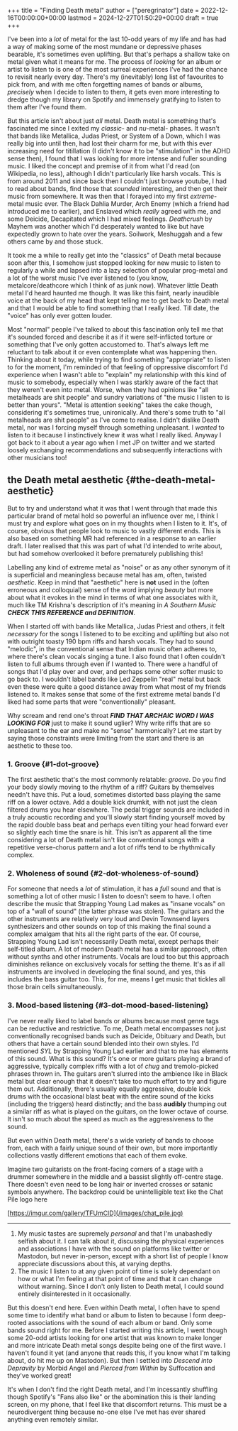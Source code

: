 +++
title = "Finding Death metal"
author = ["peregrinator"]
date = 2022-12-16T00:00:00+00:00
lastmod = 2024-12-27T01:50:29+00:00
draft = true
+++

I've been into a _lot_ of metal for the last 10-odd years of my life and
has had a way of making some of the most mundane or depressive phases
bearable, it's sometimes even uplifting. But that's perhaps a shallow
take on metal given what it means for me. The process of _looking_ for
an album or artist to listen to is one of the most surreal experiences
I've had the chance to revisit nearly every day. There's my
(inevitably) long list of favourites to pick from, and with me often
forgetting names of bands or albums, _precisely_ when I decide to listen
to them, it gets even more interesting to dredge though my library on
Spotify and immensely gratifying to listen to them after I've found
them.

But this article isn't about just _all_ metal. Death metal is something
that's fascinated me since I exited my _classic_- and _nu_-metal-
phases. It wasn't that bands like Metallica, Judas Priest, or System
of a Down, which I was really big into until then, had lost their
charm for me, but with this ever increasing need for titillation (I
didn't know it to be "stimulation" in the ADHD sense then), I found
that I was looking for more intense and fuller sounding music. I liked
the concept and premise of it from what I'd read (on Wikipedia, no
less), although I didn't particularly like harsh vocals. This is from
around 2011 and since back then I couldn't just browse youtube, I had
to read about bands, find those that _sounded_ interesting, and then get
their music from somewhere. It was then that I forayed into my first
_extreme_-metal music ever. The Black Dahlia Murder, Arch Enemy (which a
friend had introduced me to earlier), and Enslaved which _really_ agreed
with me, and some Deicide, Decapitated which I had mixed
feelings. _Deathcrush_ by Mayhem was another which I'd desperately
wanted to like but have expectedly grown to hate over the
years. Soilwork, Meshuggah and a few others came by and those
stuck.

It took me a while to really get into the "classics" of Death metal
because soon after this, I somehow just stopped looking for new music
to listen to regularly a while and lapsed into a lazy selection of
popular prog-metal and a lot of the worst music I've ever listened to
(you know, metalcore/deathcore which I think of as junk now). Whatever
little Death metal I'd heard haunted me though. It was like this
faint, nearly inaudible voice at the back of my head that kept telling
me to get back to Death metal and that I would be able to find
something that I really liked. Till date, the "voice" has only ever
gotten louder.

Most "normal" people I've talked to about this fascination only tell
me that it's sounded forced and describe it as if it were
self-inflicted torture or something that I've only gotten accustomed
to. That's always left me reluctant to talk about it or even
contemplate what was happening then. Thinking about it today, while
trying to find something "appropriate" to listen to for the moment,
I'm reminded of that feeling of oppressive discomfort I'd experience
when I wasn't able to "explain" my relationship with this kind of
music to somebody, especially when I was starkly aware of the fact
that they weren't even into metal. Worse, when they had opinions like
"all metalheads are shit people" and sundry variations of "the music I
listen to is better than yours". "Metal is attention seeking" takes
the cake though, considering it's sometimes true, unironically. And
there's some truth to "all metalheads are shit people" as I've come to
realise. I didn't dislike Death metal, nor was I forcing myself
through something unpleasant. I _wanted_ to listen to it because I
instinctively knew it was what I really liked. Anyway I got back to it
about a year ago when I met JP on twitter and we started loosely
exchanging recommendations and subsequently interactions with other
musicians too!


## the Death metal aesthetic {#the-death-metal-aesthetic}

But to try and understand what it was that I went through that made
this particular brand of metal hold so powerful an influence over me,
I think I must try and explore what goes on in my thoughts when I
listen to it. It's, of course, obvious that people look to music to
vastly different ends. This is also based on something MR had
referenced in a response to an earlier draft. I later realised that
this was part of what I'd intended to write about, but had somehow
overlooked it before prematurely publishing this!

Labelling any kind of extreme metal as "noise" or as any other synonym
of it is superficial and meaningless because metal has am, often,
twisted _aesthetic_. Keep in mind that "aesthetic" here is **not** used in
the (often erroneous and colloquial) sense of the word implying _beauty_
but more about what it evokes in the mind in terms of what one
associates with it, much like TM Krishna's description of it's meaning
in _A Southern Music_ **_CHECK THIS REFERENCE and DEFINITION_**.

When I started off with bands like Metallica, Judas Priest and others,
it felt _necessary_ for the songs I listened to to be exciting and
uplifting but also not with outright toasty 190 bpm riffs and harsh
vocals. They had to sound "melodic", in the conventional sense that
Indian music often adheres to, where there's clean vocals singing a
tune. I also found that I often couldn't listen to full albums through
even if I wanted to. There were a handful of songs that I'd play over
and over, and perhaps some other softer music to go back to. I
wouldn't label bands like Led Zeppelin "real" metal but back even
these were quite a good distance away from what most of my friends
listened to. It makes sense that some of the first extreme metal bands
I'd liked had some parts that were "conventionally" pleasant.

Why scream and rend one's throat **_FIND THAT ARCHAIC WORD I WAS LOOKING
FOR_** just to make it sound uglier? Why write riffs that are so
unpleasant to the ear and make no "sense" harmonically? Let me start
by saying those constraints were limiting from the start and there is
an aesthetic to these too.


### 1. Groove {#1-dot-groove}

The first aesthetic that's the most commonly relatable: _groove_. Do you
find your body slowly moving to the rhythm of a riff? Guitars by
themselves needn't have this. Put a loud, sometimes distorted bass
playing the same riff on a lower octave. Add a double kick drumkit,
with not just the clean filtered drums you hear elsewhere. The pedal
trigger sounds are included in a truly acoustic recording and you'll
slowly start finding yourself moved by the rapid double bass beat and
perhaps even tilting your head forward ever so slightly each time the
snare is hit. This isn't as apparent all the time considering a lot of
Death metal isn't like conventional songs with a repetitive
verse-chorus pattern and a lot of riffs tend to be rhythmically
complex.


### 2. Wholeness of sound {#2-dot-wholeness-of-sound}

For someone that needs a _lot_ of stimulation, it has a _full_ sound and
that is something a lot of other music I listen to doesn't seem to
have. I often describe the music that Strapping Young Lad makes as
"insane vocals" on top of a "wall of sound" (the latter phrase was
stolen). The guitars and the other instruments are relatively very
loud and Devin Townsend layers synthesizers and other sounds on top of
this making the final sound a complex amalgam that hits all the right
parts of the ear. Of course, Strapping Young Lad isn't necessarily
Death metal, except perhaps their self-titled album. A lot of modern
Death metal has a similar approach, often without synths and other
instruments. Vocals are loud too but this approach diminishes reliance
on exclusively vocals for setting the theme. It's as if all
instruments are involved in developing the final sound, and yes, this
includes the bass guitar too. This, for me, means I get music that
tickles all those brain cells simultaneously.


### 3. Mood-based listening {#3-dot-mood-based-listening}

I've never really liked to label bands or albums because most genre
tags can be reductive and restrictive. To me, Death metal encompasses
not just conventionally recognised bands such as Deicide, Obituary and
Death, but others that have a certain sound blended into their own
styles. I'd mentioned _SYL_ by Strapping Young Lad earlier and that to
me has elements of this sound. What is this sound? It's one or more
guitars playing a brand of aggressive, typically complex riffs with a
lot of _chug_ and tremolo-picked phrases thrown in. The guitars aren't
slurred into the ambience like in Black metal but clear enough that it
doesn't take too much effort to try and figure them out. Additionally,
there's usually equally aggressive, double kick drums with the
occasional blast beat with the entire sound of the kicks (including
the triggers) heard distinctly; and the bass **audibly** thumping out a
similar riff as what is played on the guitars, on the lower octave of
course. It isn't so much about the speed as much as the aggressiveness
to the sound.

But even within Death metal, there's a wide variety of bands to choose
from, each with a fairly unique sound of their own, but more
importantly collections vastly different emotions that each of them
evoke.

Imagine two guitarists on the front-facing corners of a stage with a
drummer somewhere in the middle and a bassist slightly off-centre
stage. There doesn't even need to be long hair or inverted crosses or
satanic symbols anywhere. The backdrop could be unintelligible text
like the Chat Pile logo here

[https://imgur.com/gallery/TFUmClD](/images/chat_pile.jpg)

---

1.  My music tastes are supremely _personal_ and that I'm unabashedly
    selfish about it. I can talk about it, discussing the physical
    experiences and associations I have with the sound on platforms
    like twitter or Mastodon, but never in-person, except with a short
    list of people I know appreciate discussions about this, at varying
    depths.
2.  The music I listen to at any given point of time is solely
    dependant on how or what I'm feeling at that point of time and that
    it can change without warning. Since I don't only listen to Death
    metal, I could sound entirely disinterested in it occasionally.

But this doesn't end here. Even within Death metal, I often have to
spend some time to identify what band or album to listen to because I
form deep-rooted associations with the sound of each album or
band. Only some bands sound right for me. Before I started writing
this article, I went though some 20-odd artists looking for one artist
that was known to make longer and more intricate Death metal songs
despite being one of the first wave. I haven't found it yet (and
anyone that reads this, if you know what I'm talking about, do hit me
up on Mastodon). But then I settled into _Descend into Depravity_ by
Morbid Angel and _Pierced from Within_ by Suffocation and they've worked
great!

It's when I don't find the right Death metal, and I'm incessantly
shuffling though Spotify's "Fans also like" or the abomination this is
their landing screen, on my phone, that I feel like that discomfort
returns. This must be a neurodivergent thing because no-one else I've
met has ever shared anything even remotely similar.
